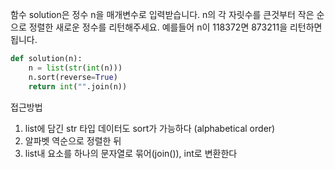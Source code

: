 함수 solution은 정수 n을 매개변수로 입력받습니다. n의 각 자릿수를 큰것부터 작은 순으로 정렬한 새로운 정수를 리턴해주세요. 예를들어 n이 118372면 873211을 리턴하면 됩니다.

```python
def solution(n):
    n = list(str(int(n)))
    n.sort(reverse=True)
    return int("".join(n))
```

접근방법
1. list에 담긴 str 타입 데이터도 sort가 가능하다 (alphabetical order)
2. 알파벳 역순으로 정렬한 뒤
3. list내 요소를 하나의 문자열로 묶어(join()), int로 변환한다
